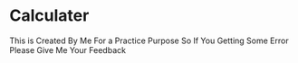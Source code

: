 # Calculater
This is Created By Me For a Practice Purpose So If You Getting Some Error Please Give Me Your Feedback
